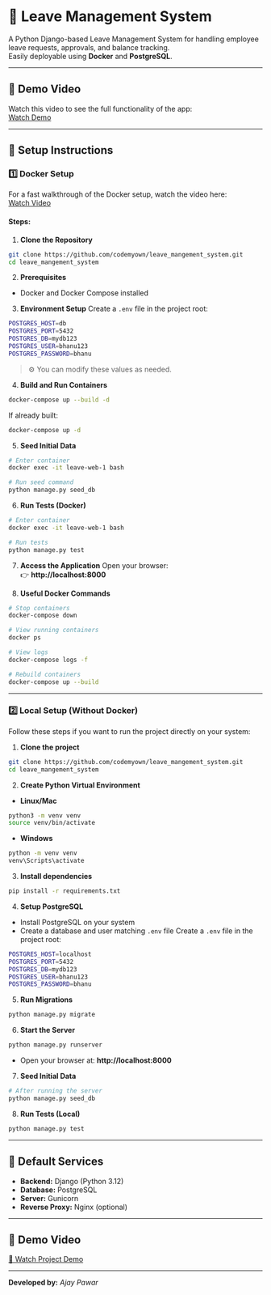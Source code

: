 # 🧾 Leave Management System

A Python Django-based Leave Management System for handling employee leave requests, approvals, and balance tracking.  
Easily deployable using **Docker** and **PostgreSQL**.

---

## 🎥 Demo Video
Watch this video to see the full functionality of the app:  
[Watch Demo](https://drive.google.com/file/d/1X4J3DLt6hN_vs2CtUVjb1_vPZNf_z-q7/view?usp=sharing)

---

## 🚀 Setup Instructions

### 1️⃣ Docker Setup

For a fast walkthrough of the Docker setup, watch the video here:  
[Watch Video](https://drive.google.com/file/d/10zGOMXtCFnwT6nztZEtD9AWD_-nAfazx/view?usp=sharing)

#### Steps:

1. **Clone the Repository**
```bash
git clone https://github.com/codemyown/leave_mangement_system.git
cd leave_mangement_system
```

2. **Prerequisites**
- Docker and Docker Compose installed

3. **Environment Setup**
Create a `.env` file in the project root:
```bash
POSTGRES_HOST=db
POSTGRES_PORT=5432
POSTGRES_DB=mydb123
POSTGRES_USER=bhanu123
POSTGRES_PASSWORD=bhanu
```
> ⚙️ You can modify these values as needed.

4. **Build and Run Containers**
```bash
docker-compose up --build -d
```
If already built:
```bash
docker-compose up -d
```

5. **Seed Initial Data**
```bash
# Enter container
docker exec -it leave-web-1 bash

# Run seed command
python manage.py seed_db
```

6. **Run Tests (Docker)**
```bash
# Enter container
docker exec -it leave-web-1 bash

# Run tests
python manage.py test
```

7. **Access the Application**
Open your browser:  
👉 **http://localhost:8000**

8. **Useful Docker Commands**
```bash
# Stop containers
docker-compose down

# View running containers
docker ps

# View logs
docker-compose logs -f

# Rebuild containers
docker-compose up --build
```

---

### 2️⃣ Local Setup (Without Docker)

Follow these steps if you want to run the project directly on your system:

1. **Clone the project**
```bash
git clone https://github.com/codemyown/leave_mangement_system.git
cd leave_mangement_system
```

2. **Create Python Virtual Environment**
- **Linux/Mac**
```bash
python3 -m venv venv
source venv/bin/activate
```
- **Windows**
```bash
python -m venv venv
venv\Scripts\activate
```

3. **Install dependencies**
```bash
pip install -r requirements.txt
```

4. **Setup PostgreSQL**
- Install PostgreSQL on your system
- Create a database and user matching `.env` file
Create a `.env` file in the project root:
```bash
POSTGRES_HOST=localhost
POSTGRES_PORT=5432
POSTGRES_DB=mydb123
POSTGRES_USER=bhanu123
POSTGRES_PASSWORD=bhanu
```

5. **Run Migrations**
```bash
python manage.py migrate
```

6. **Start the Server**
```bash
python manage.py runserver
```
- Open your browser at: **http://localhost:8000**

7. **Seed Initial Data**
```bash
# After running the server
python manage.py seed_db
```

8. **Run Tests (Local)**
```bash
python manage.py test
```

---

## 🧩 Default Services
- **Backend:** Django (Python 3.12)  
- **Database:** PostgreSQL  
- **Server:** Gunicorn  
- **Reverse Proxy:** Nginx (optional)

---

## 📸 Demo Video
[🎥 Watch Project Demo](https://drive.google.com/file/d/1CzkiKfz21qvxce7AH8Sz9CJmwk46P65Z/view?usp=sharing)

---

**Developed by:** *Ajay Pawar*
